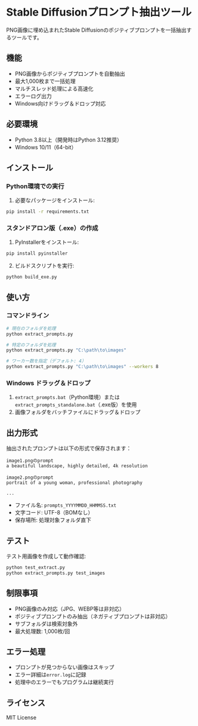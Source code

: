 # Stable Diffusionプロンプト抽出ツール

PNG画像に埋め込まれたStable Diffusionのポジティブプロンプトを一括抽出するツールです。

## 機能

- PNG画像からポジティブプロンプトを自動抽出
- 最大1,000枚まで一括処理
- マルチスレッド処理による高速化
- エラーログ出力
- Windows向けドラッグ＆ドロップ対応

## 必要環境

- Python 3.8以上（開発時はPython 3.12推奨）
- Windows 10/11（64-bit）

## インストール

### Python環境での実行

1. 必要なパッケージをインストール:
```bash
pip install -r requirements.txt
```

### スタンドアロン版（.exe）の作成

1. PyInstallerをインストール:
```bash
pip install pyinstaller
```

2. ビルドスクリプトを実行:
```bash
python build_exe.py
```

## 使い方

### コマンドライン

```bash
# 現在のフォルダを処理
python extract_prompts.py

# 特定のフォルダを処理
python extract_prompts.py "C:\path\to\images"

# ワーカー数を指定（デフォルト: 4）
python extract_prompts.py "C:\path\to\images" --workers 8
```

### Windows ドラッグ＆ドロップ

1. `extract_prompts.bat`（Python環境）または`extract_prompts_standalone.bat`（.exe版）を使用
2. 画像フォルダをバッチファイルにドラッグ＆ドロップ

## 出力形式

抽出されたプロンプトは以下の形式で保存されます：

```
image1.pngのprompt
a beautiful landscape, highly detailed, 4k resolution

image2.pngのprompt
portrait of a young woman, professional photography

...
```

- ファイル名: `prompts_YYYYMMDD_HHMMSS.txt`
- 文字コード: UTF-8（BOMなし）
- 保存場所: 処理対象フォルダ直下

## テスト

テスト用画像を作成して動作確認:

```bash
python test_extract.py
python extract_prompts.py test_images
```

## 制限事項

- PNG画像のみ対応（JPG、WEBP等は非対応）
- ポジティブプロンプトのみ抽出（ネガティブプロンプトは非対応）
- サブフォルダは検索対象外
- 最大処理数: 1,000枚/回

## エラー処理

- プロンプトが見つからない画像はスキップ
- エラー詳細は`error.log`に記録
- 処理中のエラーでもプログラムは継続実行

## ライセンス

MIT License